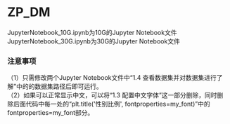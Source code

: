 # ZP_DM
JupyterNotebook_10G.ipynb为10G的Jupyter Notebook文件 <br>
JupyterNotebook_30G.ipynb为30G的Jupyter Notebook文件

### 注意事项
（1）只需修改两个Jupyter Notebook文件中“1.4 查看数据集并对数据集进行了解”中的的数据集路径后即可运行。 <br>
（2）如果可以正常显示中文，可以将“1.3 配置中文字体”这一部分删除，同时删除后面代码中每一处的“plt.title('性别比例', fontproperties=my_font)”中的fontproperties=my_font部分。
